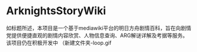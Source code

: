 # ArknightsStoryWiki
如标题所述，本项目是一个基于mediawiki平台的明日方舟剧情百科，旨在向剧情党提供便捷直观的剧情内容欣赏、人物信息查询、ARG解谜详解及考据等服务。
该项目仍在积极开发中
（新建文件夹-loop.gif
